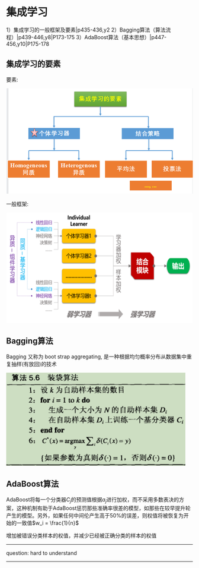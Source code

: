 # 集成学习

1）集成学习的一般框架及要素|p435-436,y2
2）Bagging算法（算法流程）|p439-446,y8|P173-175
3）AdaBoost算法（基本思想）|p447-456,y10|P175-178

## 集成学习的要素

要素:

![20220102193531](https://raw.githubusercontent.com/Logible/Image/main/note_image/20220102193531.png)

一般框架:

![20220102193646](https://raw.githubusercontent.com/Logible/Image/main/note_image/20220102193646.png)

## Bagging算法

Bagging 又称为 boot strap aggregating, 是一种根据均匀概率分布从数据集中重复抽样(有放回)的技术

![20220102201400](https://raw.githubusercontent.com/Logible/Image/main/note_image/20220102201400.png)

## AdaBoost算法

AdaBoost将每一个分类器$C_j$的预测值根据$a_j$进行加权，而不采用多数表决的方案，这种机制有助于AdaBoost惩罚那些准确率很差的模型，如那些在较早提升轮产生的模型。另外，如果任何中间伦产生高于50%的误差，则权值将被恢复为开始的一致值$w_i = \frac{1}{n}$

增加被错误分类样本的权值，并减少已经被正确分类的样本的权值

---
question: hard to understand

---
